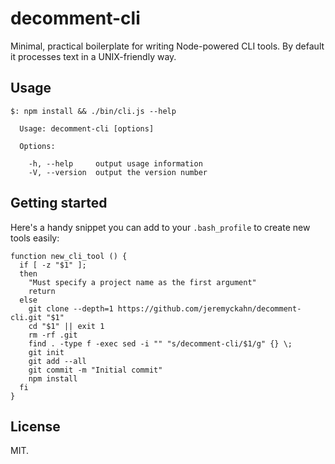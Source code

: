 # decomment-cli

Minimal, practical boilerplate for writing Node-powered CLI tools.  By default it processes text in a UNIX-friendly way.

## Usage

```
$: npm install && ./bin/cli.js --help

  Usage: decomment-cli [options]

  Options:

    -h, --help     output usage information
    -V, --version  output the version number
```

## Getting started

Here's a handy snippet you can add to your `.bash_profile` to create new tools easily:

```
function new_cli_tool () {
  if [ -z "$1" ];
  then
    "Must specify a project name as the first argument"
    return
  else
    git clone --depth=1 https://github.com/jeremyckahn/decomment-cli.git "$1"
    cd "$1" || exit 1
    rm -rf .git
    find . -type f -exec sed -i "" "s/decomment-cli/$1/g" {} \;
    git init
    git add --all
    git commit -m "Initial commit"
    npm install
  fi
}
```

## License

MIT.
